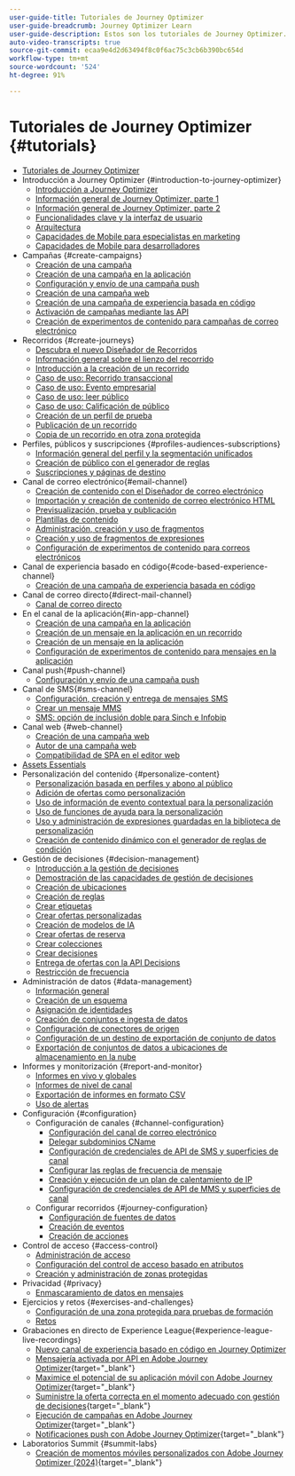 ```yaml
---
user-guide-title: Tutoriales de Journey Optimizer
user-guide-breadcrumb: Journey Optimizer Learn
user-guide-description: Estos son los tutoriales de Journey Optimizer.
auto-video-transcripts: true
source-git-commit: ecaa9e4d2d63494f8c0f6ac75c3cb6b390bc654d
workflow-type: tm+mt
source-wordcount: '524'
ht-degree: 91%

---
```



# Tutoriales de Journey Optimizer {#tutorials}

+ [Tutoriales de Journey Optimizer](/help/_ajo-main/overview.md)
+ Introducción a Journey Optimizer {#introduction-to-journey-optimizer}
   + [Introducción a Journey Optimizer](/help/introduction/introduction.md)
   + [Información general de Journey Optimizer, parte 1](/help/introduction/journey-optimizer-overview-part-1.md)
   + [Información general de Journey Optimizer, parte 2](/help/introduction/journey-optimizer-overview-part-2.md)
   + [Funcionalidades clave y la interfaz de usuario](/help/introduction/key-capabilities-and-user-interface.md)
   + [Arquitectura](/help/introduction/architecture.md)
   + [Capacidades de Mobile para especialistas en marketing](/help/channels/mobile-capabilities.md)
   + [Capacidades de Mobile para desarrolladores](/help/channels/mobile-capabilities-for-developers.md)
+ Campañas {#create-campaigns}
   + [Creación de una campaña](/help/create-campaigns/create-a-campaign.md)
   + [Creación de una campaña en la aplicación](/help/create-campaigns/in-app.md)
   + [Configuración y envío de una campaña push](/help/create-campaigns/push-campaign.md)
   + [Creación de una campaña web](/help/create-campaigns/web-campaign.md)
   + [Creación de una campaña de experiencia basada en código](/help/create-campaigns/code-based-experience.md)
   + [Activación de campañas mediante las API](/help/create-campaigns/api-triggered-campaigns.md)
   + [Creación de experimentos de contenido para campañas de correo electrónico](/help/create-campaigns/content-experiments.md)
+ Recorridos {#create-journeys}
   + [Descubra el nuevo Diseñador de Recorridos](/help/create-journeys/new-journey-designer.md)
   + [Información general sobre el lienzo del recorrido](/help/create-journeys/overview-over-the-journey-canvas.md)
   + [Introducción a la creación de un recorrido](/help/create-journeys/introduction-to-building-a-journey.md)
   + [Caso de uso: Recorrido transaccional](/help/create-journeys/use-case-transactional-journey.md)
   + [Caso de uso: Evento empresarial](/help/create-journeys/use-case-business-event.md)
   + [Caso de uso: leer público](/help/create-journeys/use-case-read-audience.md)
   + [Caso de uso: Calificación de público](/help/create-journeys/use-case-audience-qualification.md)
   + [Creación de un perfil de prueba](/help/create-journeys/test-a-journey.md)
   + [Publicación de un recorrido](/help/create-journeys/publish-a-journey.md)
   + [Copia de un recorrido en otra zona protegida](/help/create-journeys/copy-a-journey.md)
+ Perfiles, públicos y suscripciones {#profiles-audiences-subscriptions}
   + [Información general del perfil y la segmentación unificados](/help/profiles-audiences-subscriptions/unified-profile-and-segmentation-overview.md)
   + [Creación de público con el generador de reglas](/help/profiles-audiences-subscriptions/create-audiences-using-the-rule-builder.md)
   + [Suscripciones y páginas de destino](/help/subscriptions-and-landing-pages.md)
+ Canal de correo electrónico{#email-channel}
   + [Creación de contenido con el Diseñador de correo electrónico](/help/channels/create-content-with-the-email-designer.md)
   + [Importación y creación de contenido de correo electrónico HTML](/help/channels/import-and-author-html-email-content.md)
   + [Previsualización, prueba y publicación](/help/channels/preview-proof-and-publish.md)
   + [Plantillas de contenido](/help/channels/content-templates.md)
   + [Administración, creación y uso de fragmentos](/help/content-management/manage-author-use-fragments.md)
   + [Creación y uso de fragmentos de expresiones](/help/content-management/expression-fragments.md)
   + [Configuración de experimentos de contenido para correos electrónicos](/help/experimentation/content-experiments-for-emails.md)
+ Canal de experiencia basado en código{#code-based-experience-channel}
   + [Creación de una campaña de experiencia basada en código](/help/channels/create-a-code-based-experience-campaign.md)
+ Canal de correo directo{#direct-mail-channel}
   + [Canal de correo directo](/help/channels/direct-mail.md)
+ En el canal de la aplicación{#in-app-channel}
   + [Creación de una campaña en la aplicación](/help/channels/create-an-in-app-campaign.md)
   + [Creación de un mensaje en la aplicación en un recorrido](/help/channels/create-an-in-app-message-in-a-journey.md)
   + [Creación de un mensaje en la aplicación](/help/channels/author-in-app-messages.md)
   + [Configuración de experimentos de contenido para mensajes en la aplicación](/help/experimentation/content-experiments-for-in-app-messages.md)
+ Canal push{#push-channel}
   + [Configuración y envío de una campaña push](/help/channels/create-a-push-campaign.md)
+ Canal de SMS{#sms-channel}
   + [Configuración, creación y entrega de mensajes SMS](/help/channels/author-sms-messages.md)
   + [Crear un mensaje MMS](/help/channels/author-mms.md)
   + [SMS: opción de inclusión doble para Sinch e Infobip](/help/channels/sms-double-opt-in.md)
+ Canal web {#web-channel}
   + [Creación de una campaña web](/help/channels/create-a-web-campaign.md)
   + [Autor de una campaña web](/help/channels/author-a-web-campaign.md)
   + [Compatibilidad de SPA en el editor web](/help/channels/singel-page-application-support.md)
+ [Assets Essentials](/help/assets-essentials-overview.md)
+ Personalización del contenido {#personalize-content}
   + [Personalización basada en perfiles y abono al público](/help/personalize-content/profile-and-audience-membership-based-personalization.md)
   + [Adición de ofertas como personalización](/help/personalize-content/add-offer-decisioning-to-messages.md)
   + [Uso de información de evento contextual para la personalización](/help/personalize-content/use-contextual-event-information-for-personalization.md)
   + [Uso de funciones de ayuda para la personalización](/help/personalize-content/use-helper-functions-for-personalization.md)
   + [Uso y administración de expresiones guardadas en la biblioteca de personalización](/help/personalize-content/use-and-manage-saved-expressions-in-personalization-library.md)
   + [Creación de contenido dinámico con el generador de reglas de condición](/help/personalize-content/create-dynamic-content.md)
+ Gestión de decisiones {#decision-management}
   + [Introducción a la gestión de decisiones](/help/decision-management/introduction-to-decision-management.md)
   + [Demostración de las capacidades de gestión de decisiones](/help/decision-management/demo-of-decision-management-capabilities.md)
   + [Creación de ubicaciones](/help/decision-management/create-placements.md)
   + [Creación de reglas](/help/decision-management/create-rules.md)
   + [Crear etiquetas](/help/decision-management/create-tags.md)
   + [Crear ofertas personalizadas](/help/decision-management/create-personalized-offers.md)
   + [Creación de modelos de IA](/help/decision-management/create-ai-models.md)
   + [Crear ofertas de reserva](/help/decision-management/create-fallback-offers.md)
   + [Crear colecciones](/help/decision-management/create-collections.md)
   + [Crear decisiones](/help/decision-management/create-decisions.md)
   + [Entrega de ofertas con la API Decisions](/help/decision-management/deliver-offers-with-the-decisions-api.md)
   + [Restricción de frecuencia](/help/decision-management/frequency-capping.md)
+ Administración de datos {#data-management}
   + [Información general](/help/data-management/set-up-data-overview.md)
   + [Creación de un esquema](/help/data-management/create-schema.md)
   + [Asignación de identidades](/help/data-management/map-identities.md)
   + [Creación de conjuntos e ingesta de datos](/help/data-management/create-datasets-and-ingest-data.md)
   + [Configuración de conectores de origen](/help/data-management/configure-source-connectors.md)
   + [Configuración de un destino de exportación de conjunto de datos](/help/data-management/configure-dataset-export-destination.md)
   + [Exportación de conjuntos de datos a ubicaciones de almacenamiento en la nube](/help/data-management/export-datasets.md)
+ Informes y monitorización {#report-and-monitor}
   + [Informes en vivo y globales](/help/report-and-monitor/live-and-global-reports.md)
   + [Informes de nivel de canal](/help/report-and-monitor/channel-level-reports.md)
   + [Exportación de informes en formato CSV](/help/report-and-monitor/export-reports-in-csv-format.md)
   + [Uso de alertas](/help/administration/alerts.md)
+ Configuración {#configuration}
   + Configuración de canales {#channel-configuration}
      + [Configuración del canal de correo electrónico](/help/set-up-channels/set-up-email-channel.md)
      + [Delegar subdominios CName](/help/set-up-channels/delegate-cname-subdomains.md)
      + [Configuración de credenciales de API de SMS y superficies de canal](/help/set-up-channels/set-up-sms-channel.md)
      + [Configurar las reglas de frecuencia de mensaje](/help/administration/configure-frequency-rules.md)
      + [Creación y ejecución de un plan de calentamiento de IP](/help/administration/create-and-execute-an-ip-warmup-plan.md)
      + [Configuración de credenciales de API de MMS y superficies de canal](/help/set-up-channels/configure-mms-api-credentials-and-channel-surfaces.md)
   + Configurar recorridos {#journey-configuration}
      + [Configuración de fuentes de datos](/help/set-up-journeys/configure-data-sources.md)
      + [Creación de eventos](/help/set-up-journeys/create-events.md)
      + [Creación de acciones](/help/set-up-journeys/create-actions.md)
+ Control de acceso {#access-control}
   + [Administración de acceso](/help/set-up-access/access-management.md)
   + [Configuración del control de acceso basado en atributos](/help/administration/attribute-based-access-control.md)
   + [Creación y administración de zonas protegidas](/help/set-up-access/create-and-manage-sandboxes.md)
+ Privacidad {#privacy}
   + [Enmascaramiento de datos en mensajes](/help/privacy/mask-data-in-messages.md)
+ Ejercicios y retos {#exercises-and-challenges}
   + [Configuración de una zona protegida para pruebas de formación](https://experienceleague.adobe.com/docs/journey-optimizer-learn/configure-a-training-sandbox/introduction-and-prerequisites.html?lang=es)
   + [Retos](https://experienceleague.adobe.com/docs/journey-optimizer-learn/challenges/introduction-and-prerequisites.html?lang=es)
+ Grabaciones en directo de Experience League{#experience-league-live-recordings}
   + [Nuevo canal de experiencia basado en código en Journey Optimizer](https://experienceleague.adobe.com/en/docs/events/experience-league-live-recordings/episodes/exl-live-episode-04-24-24)
   + [Mensajería activada por API en Adobe Journey Optimizer](https://experienceleague.adobe.com/docs/events/experience-league-live-recordings/episodes/exl-live-episode-8-23-23.html?lang=es){target="_blank"}
   + [Maximice el potencial de su aplicación móvil con Adobe Journey Optimizer](https://experienceleague.adobe.com/docs/events/experience-league-live-recordings/episodes/exl-live-episode-5-24-23.html?lang=es){target="_blank"}
   + [Suministre la oferta correcta en el momento adecuado con gestión de decisiones](https://experienceleague.adobe.com/docs/events/experience-league-live-recordings/episodes/exl-live-episode-10-25-22.html?lang=es){target="_blank"}
   + [Ejecución de campañas en Adobe Journey Optimizer](https://experienceleague.adobe.com/docs/events/experience-league-live-recordings/episodes/exl-live-episode-09-22-22.html?lang=es){target="_blank"}
   + [Notificaciones push con Adobe Journey Optimizer](https://experienceleague.adobe.com/docs/events/experience-league-live-recordings/episodes/exl-live-episode-05-12-22.html?lang=es){target="_blank"}
+ Laboratorios Summit {#summit-labs}
   + [Creación de momentos móviles personalizados con Adobe Journey Optimizer (2024)](https://experienceleague.adobe.com/es/docs/journey-optimizer-learn/summit-labs/lab-overview){target="_blank"}
